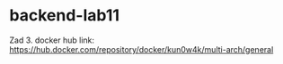 # backend-lab11

Zad 3. docker hub link:
https://hub.docker.com/repository/docker/kun0w4k/multi-arch/general
